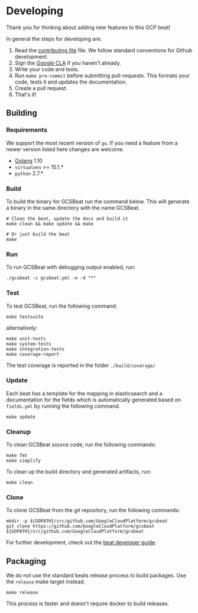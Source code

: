 # Developing

Thank you for thinking about adding new features to this GCP beat!

In general the steps for developing are: 

1. Read the [contributing file](./CONTRIBUTING.md) file. 
   We follow standard conventions for Github development.
2. Sign the [Google CLA](https://cla.developers.google.com) if you haven't already.
3. Write your code and tests.
4. Run `make pre-commit` before submitting pull-requests.
   This formats your code, tests it and updates the documentation.
5. Create a pull request.
6. That's it!

## Building

### Requirements

We support the most recent version of `go`. 
If you need a feature from a newer version listed here changes are welcome.

* [Golang](https://golang.org/dl/) 1.10
* `virtualenv` >= 15.1.*
* `python` 2.7.*

### Build

To build the binary for GCSBeat run the command below. This will generate a binary
in the same directory with the name GCSBeat.

```shell
# Clean the beat, update the docs and build it
make clean && make update && make

# Or just build the beat
make
```


### Run

To run GCSBeat with debugging output enabled, run:

```
./gcsbeat -c gcsbeat.yml -e -d "*"
```


### Test

To test GCSBeat, run the following command:

```
make testsuite
```

alternatively:
```
make unit-tests
make system-tests
make integration-tests
make coverage-report
```

The test coverage is reported in the folder `./build/coverage/`

### Update

Each beat has a template for the mapping in elasticsearch and a documentation for the fields
which is automatically generated based on `fields.yml` by running the following command.

```
make update
```


### Cleanup

To clean  GCSBeat source code, run the following commands:

```
make fmt
make simplify
```

To clean up the build directory and generated artifacts, run:

```
make clean
```


### Clone

To clone GCSBeat from the git repository, run the following commands:

```
mkdir -p ${GOPATH}/src/github.com/GoogleCloudPlatform/gcsbeat
git clone https://github.com/GoogleCloudPlatform/gcsbeat ${GOPATH}/src/github.com/GoogleCloudPlatform/gcsbeat
```


For further development, check out the [beat developer guide](https://www.elastic.co/guide/en/beats/libbeat/current/new-beat.html).


## Packaging

We do not use the standard beats release process to build packages.
Use the `release` make target instead.

```
make release
```

This process is faster and doesn't require docker to build releases.
